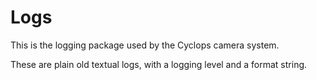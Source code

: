 # Logs

This is the logging package used by the Cyclops camera system.

These are plain old textual logs, with a logging level and a format string.
